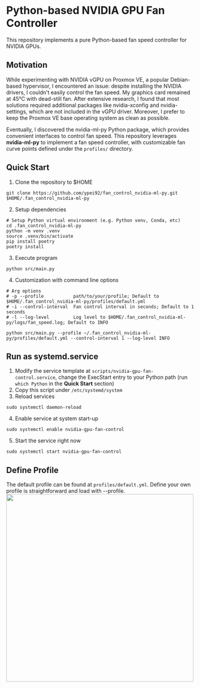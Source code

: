 # Python-based NVIDIA GPU Fan Controller
This repository implements a pure Python-based fan speed controller for NVIDIA GPUs.

## Motivation
While experimenting with NVIDIA vGPU on Proxmox VE, a popular Debian-based hypervisor,
I encountered an issue: despite installing the NVIDIA drivers,
I couldn't easily control the fan speed.
My graphics card remained at 45°C with dead-still fan.
After extensive research, I found that most solutions required additional packages
like nvidia-xconfig and nvidia-settings, which are not included in the vGPU driver.
Moreover, I prefer to keep the Proxmox VE base operating system as clean as possible.

Eventually, I discovered the nvidia-ml-py Python package,
which provides convenient interfaces to control fan speed.
This repository leverages **nvidia-ml-py** to implement a fan speed controller,
with customizable fan curve points defined under the `profiles/` directory.

## Quick Start
1. Clone the repository to $HOME
```
git clone https://github.com/ypei92/fan_control_nvidia-ml-py.git $HOME/.fan_control_nvidia-ml-py
```
2. Setup dependencies
```
# Setup Python virtual environment (e.g. Python venv, Conda, etc)
cd .fan_control_nvidia-ml-py
python -m venv .venv
source .venv/bin/activate
pip install poetry
poetry install
```

3. Execute program
```
python src/main.py
```
4. Customization with command line options
```
# Arg options
# -p --profile           path/to/your/profile; Default to $HOME/.fan_control_nvidia-ml-py/profiles/default.yml
# -i --control-interval  Fan control interval in seconds; Default to 1 seconds
# -l --log-level         Log level to $HOME/.fan_control_nvidia-ml-py/logs/fan_speed.log; Default to INFO

python src/main.py --profile ~/.fan_control_nvidia-ml-py/profiles/default.yml --control-interval 1 --log-level INFO
```

## Run as systemd.service
1. Modify the service template at `scripts/nvidia-gpu-fan-control.service`,
change the ExecStart entry to your Python path
(run `which Python` in the **Quick Start** section)
2. Copy this script under `/etc/systemd/system`
3. Reload services
```
sudo systemctl daemon-reload
```
4. Enable service at system start-up
```
sudo systemctl enable nvidia-gpu-fan-control
```
5. Start the service right now
```
sudo systemctl start nvidia-gpu-fan-control
```

## Define Profile
The default profile can be found at `profiles/default.yml`. Define your own profile is straightforward and load with --profile.
<img src="https://github.com/ypei92/fan_control_nvidia-ml-py/assets/16912644/8907d5c3-9b1c-44d7-9df4-58c421e85e47" width="500">
